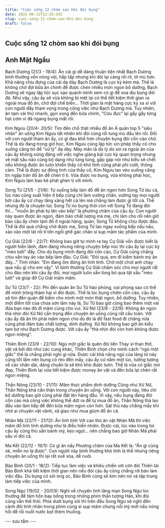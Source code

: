 ```yaml
---
title: "Cuộc sống 12 chòm sao khi đói bụng"
date: 2025-06-12T12:35:43Z
slug: cuoc-song-12-chom-sao-khi-doi-bung
draft: false
---
```


## Cuộc sống 12 chòm sao khi đói bụng

## Anh Mặt Ngầu

Bạch Dương (21/3 - 19/4): Ăn cái gì dễ dàng thuận tiện nhất
Bạch Dương bình thường vốn nóng vội, hấp tấp nhưng khi đói lại càng rối rít, tít mù hơn. Khả năng chịu đựng của cái dạ dày Bạch Dương là cực kỳ kém mà. Thế là không chờ đợi bữa ăn chính để được chén nhiều món ngon bổ dưỡng, Bạch Dương sẽ ngay lập tức sục sạo quanh mình xem có gì để xoa dịu bụng đói đã. Như vậy, cậu ấy sẽ vừa không bị mệt lại có thể tiết kiệm thời gian ra ngoài mua đồ ăn, chờ đợi chế biến… Thời gian là mặt hàng cực kỳ xa xỉ với con người đầy tham vọng trong công việc như Bạch Dương mà. Tuy nhiên, ăn tạm vài thứ nhanh, gọn xong đến bữa chính, "Cừu đực" lại gẩy gẩy từng hạt cơm vì đã ngang bụng mất rồi.
 
Kim Ngưu (20/4- 20/5): Tìm đến chỗ thật nhiều đồ ăn
Á quân top 5 "siêu nhân" ăn uống Kim Ngưu tất nhiên khi đói cũng rối tung mù đầu lên rồi. Đối với con người tham ăn ấy, có gì đau khổ hơn chuyện bụng đói cồn cào chứ. Thế là dù đang trong giờ học, Kim Ngưu cũng lập tức xin phép thầy cô cho xuống căng tin để "xử lý" dạ dày. May mắn là dù lý do xin ra ngoài ăn của cậu ấy không xứng đáng với việc nghe giảng bài cực kỳ quan trọng nhưng vẻ mặt sầu não cùng bộ dạng như lúng túng, gấp gáp nói như kiểu sẽ chết nếu không được ăn luôn khiến thầy cô khó tính cũng phải phì cười, thông cảm. Thế là được sự đồng tình của thầy cô, Kim Ngưu lao vèo xuống căng tin ngập tràn đồ ăn để chén tì tì. Vừa được no bụng, vừa không phải học, Kim Ngưu làm bao kẻ phát ghen tị với mình.
 
Song Tử (21/5 - 21/6): Tự xuống bếp làm đồ để ăn ngon hơn
Song Tử láu cá, lúc nào cũng xuất hiện ở bếp cũng chỉ làm vướng chân, vướng tay mọi người bởi cậu ấy cứ chạy lăng xăng hết cả lên mà chẳng làm được gì tốt cả. Thế nhưng đó là chuyện lúc Song Tử no bụng thôi còn với Song Tử đang đói thì… "muốn ăn phải tự lăn vào bếp" là phương châm của cậu ấy. Con người này quen được ăn ngon, đảm bảo chất lượng mà mẹ, chị làm cho rồi nên giờ bảo cậu ấy chén tạm đồ ở ngoài hàng, quán, Song Tử không chịu được đâu. Thế là đói quá chẳng chờ được mẹ, Song Tử lao ngay xuống bếp nấu nấu, xào xào một lát rồi tí tởn ngồi ghế gác chân sì sụp măm tác phẩm của mình.
 
Cự Giải (22/6 - 22/7): Không bao giờ tự mình ra tay
Cự Giải vốn được biết là người hiền lành, đảm đang nhưng riêng chuyện bếp núc thì cậu ấy lại cực kỳ "mèo lười" đấy. Cho dù bụng mình đang đói cồn cào, Cự Giải cũng chẳng chịu xắn tay áo vào bếp làm đâu.
Cự Giải: "Đói quá, em đi kiếm bánh mỳ ăn đây…"
Tình nhân: "Em đang ốm đừng ăn linh tinh. Chờ một chút anh chạy qua nấu gì cho em vậy".
Vì bình thường Cự Giải chăm sóc cho mọi người rất chu đáo nên khi cậu ấy đói, mọi người luôn sẵn lòng bỏ qua tật xấu "mèo lười" và giúp đỡ Cự Giải măm măm.
 
Sư Tử (23/7 - 22/: Phi đến quán ăn
Sư Tử hào phóng, oai phong sao có thể để mình trông thảm hại vì đói được. Thế là lúc bụng chớm cồn cào, cậu ấy sẽ tìm đến quán để kiếm cho mình một món thật ngon, bổ dưỡng. Tuy nhiên, một điểm tốt của chúa sơn lâm này là, Sư Tử bao giờ cũng bao thêm một vài đứa bạn nào đó đi măm cùng cho vui.
Xử Nữ (23/8 - 22/9): Không ăn ngon thà nhịn đói
Xử Nữ cẩn trọng đến chuyện ăn uống cũng rất cầu toàn. Với cậu ấy đã ăn thì phải măm ngon cho dù đó là đồ fast food đi chăng nữa cũng phải đảm bảo chất lượng, dinh dưỡng. Xử Nữ không bao giờ ăn kiểu tạm bợ như Bạch Dương được. Với cậu ấy "thà nhịn đói còn hơn không được ngon miệng".
 
Thiên Bình (23/9 - 22/10): Ngủ một giấc là quên đói liền
Thay vì than thở, vật vã bởi đói như các cung khác, Thiên Bình chọn cho mình cách "ngủ một giấc" thế là chẳng phải nghì gì nữa. Được cái khả năng ngủ của lãng tử này cũng tốt lắm nên bụng có réo đến mấy, cậu ấy cứ nằm một lúc, tưởng tượng về các chân dài, dáng chuẩn là sẽ khò khò được luôn. Thế là vừa có giấc mơ đẹp, Thiên Bình lại vừa tiết kiệm được money ăn vặt và đến bữa lại chén rất ngon miệng.
 
Thần Nông (23/10 - 21/11): Măm thực phẩm dinh dưỡng
Cũng như Xử Nữ, Thần Nông khá cẩn thận trong chuyện ăn uống. Với con người này, tiêu chí bổ dưỡng bao giờ cũng phải đặt lên hàng đầu. Vì vậy, nếu bụng đang đói cồn cào mà công việc không thể dứt ra để tự mua đồ ăn, Thần Nông thà lao đầu vào làm tiếp để đến bữa măm ngon còn hơn. Sát thủ này chẳng mấy khi nhờ ai chuyện vặt vãnh, xã giao như mua giùm đồ ăn cả.
 
Nhân Mã (22/11 - 21/12): Ăn linh tinh
Với cao thủ ăn vặt Nhân Mã thì việc măm đồ linh tinh dường như là điều hiển nhiên. Được cái, lúc nào trong túi cậu ấy cũng thủ sẵn bánh mỳ, kẹo ngọt… nên chẳng bao giờ Nhân Mã phải sầu vì đói cả.
 
Ma Kết (22/12 - 19/1): Có gì ăn nấy
Phương châm của Ma Kết là: "Ăn gì cũng ok, miễn no là được". Con người này bình thường khó tính là thế nhưng riêng chuyện ăn uống thì lại rất xuề xòa, dễ nuôi.
 
Bảo Bình (20/1 - 18/2): Tiếp tục làm việc và khiêu chiến với cơn đói
Thiên tài Bảo Bình khá tiết kiệm thời gian nên nếu đói cậu ấy cũng chẳng rời bàn làm việc đâu. Dù bụng có sôi òng ọc, Bảo Bình cũng sẽ kìm nén nó và tập trung làm tiếp việc của mình.
 
Song Ngư (19/02 - 20/03): Nghĩ về chuyện tình lãng mạn
Song Ngư lúc thường để tâm hồn bay bổng trong những phim thần tượng Hàn, khi đói cũng vẫn thế thôi. Phía dưới bụng sôi thì trên đầu Song Ngư sẽ nghĩ đến cảnh đôi tình nhân trong phim cùng sì sụp măm chung nồi mỳ mới nấu nóng hổi để rồi nuốt nước bọt thèm thuồng.
 
--- sưu tầm ---​